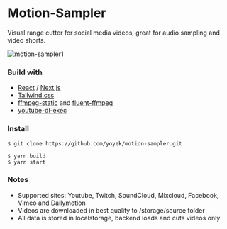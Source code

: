 # Motion-Sampler

Visual range cutter for social media videos, great for audio sampling and video shorts.

![motion-sampler1](https://user-images.githubusercontent.com/212794/221181769-b842fa67-8622-4a82-be17-bef7fe5aa48b.jpg)

### Build with
- [React](https://github.com/facebook/react "React.js") / [Next.js](https://github.com/vercel/next.js/ "Next.js")
- [Tailwind.css](https://github.com/tailwindlabs/tailwindcss "Tailwind.css")
- [ffmpeg-static](https://github.com/eugeneware/ffmpeg-static "ffmpeg-static") and [fluent-ffmpeg](https://github.com/fluent-ffmpeg/node-fluent-ffmpeg "fluent-ffmpeg")
- [youtube-dl-exec](https://github.com/microlinkhq/youtube-dl-exec "youtube-dl-exec")

### Install

```
$ git clone https://github.com/yoyek/motion-sampler.git

$ yarn build
$ yarn start
```

### Notes
- Supported sites: Youtube, Twitch, SoundCloud, Mixcloud, Facebook, Vimeo and Dailymotion
- Videos are downloaded in best quality to /storage/source folder
- All data is stored in localstorage, backend loads and cuts videos only
